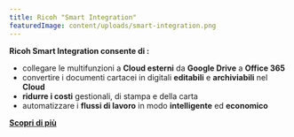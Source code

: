 ```yaml
---
title: Ricoh "Smart Integration"
featuredImage: content/uploads/smart-integration.png
---
```

**Ricoh Smart Integration consente di :**

* collegare le multifunzioni a **Cloud esterni** da **Google Drive** a **Office 365**
* convertire i documenti cartacei in digitali **editabili** e **archiviabili** nel **Cloud**
* **ridurre i costi** gestionali, di stampa e della carta
* automatizzare i **flussi di lavoro** in modo **intelligente** ed **economico**



**[Scopri di più](https://www.youtube.com/watch?v=kjKGWqFfegA&t=18s&ab_channel=RICOHItalia)**
